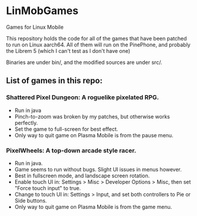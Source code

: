 # LinMobGames
Games for Linux Mobile

This repository holds the code for all of the games that have been patched to run on Linux aarch64.
All of them will run on the PinePhone, and probably the Librem 5 (which I can't test as I don't have one)

Binaries are under bin/, and the modified sources are under src/.

## List of games in this repo:
### Shattered Pixel Dungeon: A roguelike pixelated RPG.
- Run in java
- Pinch-to-zoom was broken by my patches, but otherwise works perfectly. 
- Set the game to full-screen for best effect. 
- Only way to quit game on Plasma Mobile is from the pause menu.

### PixelWheels: A top-down arcade style racer.
- Run in java.
- Game seems to run without bugs. Slight UI issues in menus however.
- Best in fullscreen mode, and landscape screen rotation.
- Enable touch UI in: Settings > Misc > Developer Options > Misc, then set "Force touch input" to true.
- Change to touch UI in: Settings > Input, and set both controllers to Pie or Side buttons.
- Only way to quit game on Plasma Mobile is from the game menu.
